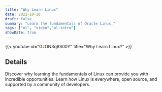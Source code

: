 ```yaml
---
title: "Why Learn Linux"
date: 2021-10-10
draft: false
summary: "Learn the fundamentals of Oracle Linux."
tags: ["ol", "video","ol-intro"]
showDate: true
---
```


{{< youtube id="GzON3q8S00Y" title="Why Learn Linux?" >}}

## Details

Discover why learning the fundamentals of Linux can provide you with incredible opportunities. Learn how Linux is everywhere, open source, and supported by a community of developers.

